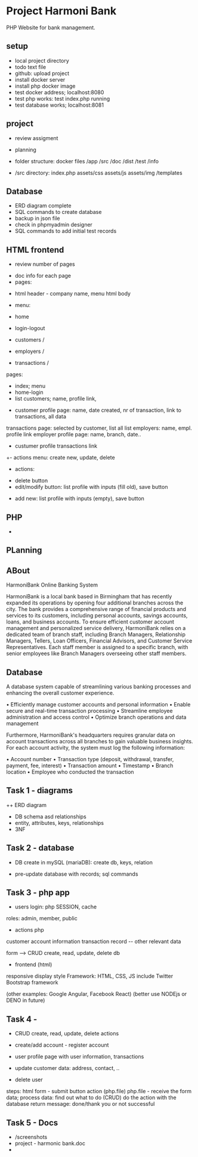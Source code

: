 
# Project Harmoni Bank

PHP Website for bank management.

## setup

+ local project directory
+ todo text file
+ github: upload project
+ install docker server
+ install php docker image 
+ test docker address; localhost:8080
+ test php works: test index.php running
+ test database works; localhost:8081

## project

- review assigment

- planning

+ folder structure: docker files
/app /src /doc /dist /test /info   

+ /src directory: index.php assets/css assets/js assets/img /templates

## Database

+ ERD diagram complete
+ SQL commands to create database
+ backup in json file
+ check in phpmyadmin designer
+ SQL commands to add initial test records

## HTML frontend

+ review number of pages
- doc info for each page
- pages: 

+ html header - company name, menu 
html body

+ menu:
+ home 
+ login-logout
+ customers /
+ employers /
+ transactions /

pages:
+ index; menu
+ home-login
+ list customers; name, profile link, 
- customer profile page: name, date created, nr of transaction, link to transactions, all data

transactions page: selected by customer, list all 
list employers: name, empl. profile link
employer profile page: name, branch, date..

- custumer profile transactions link

+- actions menu: create new, update, delete

- actions:
+ delete button
+ edit/modify button: list profile with inputs (fill old), save button
- add new: list profile with inputs (empty), save button




## PHP

- 

## PLanning

## ABout

HarmoniBank Online Banking System

HarmoniBank is a local bank based in Birmingham that has recently expanded its operations by
opening four additional branches across the city. The bank provides a comprehensive range of
financial products and services to its customers, including personal accounts, savings accounts,
loans, and business accounts. To ensure efficient customer account management and personalized
service delivery, HarmoniBank relies on a dedicated team of branch staff, including Branch
Managers, Relationship Managers, Tellers, Loan Officers, Financial Advisors, and Customer
Service Representatives. Each staff member is assigned to a specific branch, with senior employees
like Branch Managers overseeing other staff members.

## Database

A database system capable of streamlining
various banking processes and enhancing the overall customer experience.


• Efficiently manage customer accounts and personal information
• Enable secure and real-time transaction processing
• Streamline employee administration and access control
• Optimize branch operations and data management


Furthermore, HarmoniBank's headquarters requires granular data on account transactions across
all branches to gain valuable business insights. For each account activity, the system must log the following information:

• Account number
• Transaction type (deposit, withdrawal, transfer, payment, fee, interest)
• Transaction amount
• Timestamp
• Branch location
• Employee who conducted the transaction

## Task 1 - diagrams

++ ERD diagram
- DB schema asd relationships
- entity, attributes, keys, relationships
- 3NF

## Task 2 - database

- DB create in mySQL (mariaDB): create db, keys, relation

- pre-update database with records; sql commands

## Task 3  - php app

- users 
login: php SESSION, cache

roles: admin, member, public 

- actions php 

customer account information
transaction record
-- other relevant data

form --> CRUD create, read, update, delete db

- frontend (html) 

responsive display style Framework: 
HTML, CSS, JS 
include Twitter Bootstrap framework

(other examples: Google Angular, Facebook React)
(better use NODEjs or DENO in future)

## Task 4 - 

- CRUD create, read, update, delete actions

- create/add account - register account
- user profile page with user information, transactions
- update customer data: address, contact, ..
- delete user

steps:
html form - submit button action (php.file)
php.file - 
receive the form data; 
process data: find out what to do (CRUD)
do the action with the database
return message: done/thank you or not successful 

## Task 5 - Docs

- /screenshots
- project - harmonic bank.doc
- 





